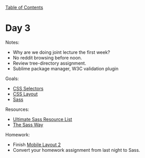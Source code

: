 [Table of Contents](/README.md)

# Day 3

Notes:
* Why are we doing joint lecture the first week?
* No reddit browsing before noon.
* Review tree-directory assignment.
* Sublime package manager, W3C validation plugin

Goals:
* [CSS Selectors](/css-selectors)
* [CSS Layout](/css-box-model/README.md)
* [Sass](http://sass-lang.com/guide)

Resources:
* [Ultimate Sass Resource List](https://github.com/HugoGiraudel/awesome-sass)
* [The Sass Way](http://thesassway.com/beginner)


Homework:
* Finish [Mobile Layout 2](https://github.com/TIY-Austin-Front-End-Engineering/mobile-layout-2)
* Convert your homework assignment from last night to Sass.
